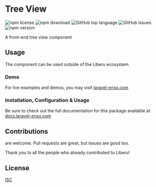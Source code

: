 # Tree View

![npm license](https://img.shields.io/npm/l/@enso-ui/tree-view.svg) 
![npm download](https://img.shields.io/npm/dm/@enso-ui/tree-view.svg) 
![GitHub top language](https://img.shields.io/github/languages/top/enso-ui/tree-view.svg) 
![GitHub issues](https://img.shields.io/github/issues/enso-ui/tree-view.svg) 
![npm version](https://img.shields.io/npm/v/@enso-ui/tree-view.svg) 

A front-end tree view component

## Usage

The component can be used outside of the Liberu ecosystem.

### Demo

For live examples and demos, you may visit [laravel-enso.com](https://www.laravel-enso.com)

### Installation, Configuration & Usage

Be sure to check out the full documentation for this package available at [docs.laravel-enso.com](https://docs.laravel-enso.com/frontend/tree-view.html)

## Contributions

are welcome. Pull requests are great, but issues are good too.

Thank you to all the people who already contributed to Liberu!

## License

[ISC](https://opensource.org/licenses/ISC)
